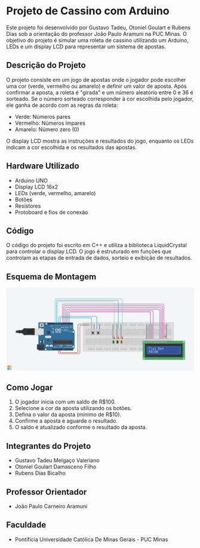 # Projeto de Cassino com Arduino

Este projeto foi desenvolvido por Gustavo Tadeu, Otoniel Goulart e Rubens Dias sob a orientação do professor João Paulo Aramuni na PUC Minas. O objetivo do projeto é simular uma roleta de cassino utilizando um Arduino, LEDs e um display LCD para representar um sistema de apostas.

## Descrição do Projeto

O projeto consiste em um jogo de apostas onde o jogador pode escolher uma cor (verde, vermelho ou amarelo) e definir um valor de aposta. Após confirmar a aposta, a roleta é "girada" e um número aleatório entre 0 e 36 é sorteado. Se o número sorteado corresponder à cor escolhida pelo jogador, ele ganha de acordo com as regras da roleta:

- Verde: Números pares
- Vermelho: Números ímpares
- Amarelo: Número zero (0)

O display LCD mostra as instruções e resultados do jogo, enquanto os LEDs indicam a cor escolhida e os resultados das apostas.

## Hardware Utilizado

- Arduino UNO
- Display LCD 16x2
- LEDs (verde, vermelho, amarelo)
- Botões
- Resistores
- Protoboard e fios de conexão

## Código

O código do projeto foi escrito em C++ e utiliza a biblioteca LiquidCrystal para controlar o display LCD. O jogo é estruturado em funções que controlam as etapas de entrada de dados, sorteio e exibição de resultados.

## Esquema de Montagem

![Tinkercad](img/projeto-tinkercad.png)

## Como Jogar

1. O jogador inicia com um saldo de R$100.
2. Selecione a cor da aposta utilizando os botões.
3. Defina o valor da aposta (mínimo de R$10).
4. Confirme a aposta e aguarde o resultado.
5. O saldo é atualizado conforme o resultado da aposta.

## Integrantes do Projeto

- Gustavo Tadeu Melgaço Valeriano
- Otoniel Goulart Damasceno Filho
- Rubens Dias Bicalho

## Professor Orientador

- João Paulo Carneiro Aramuni

## Faculdade

- Pontifícia Universidade Católica De Minas Gerais - PUC Minas
  
